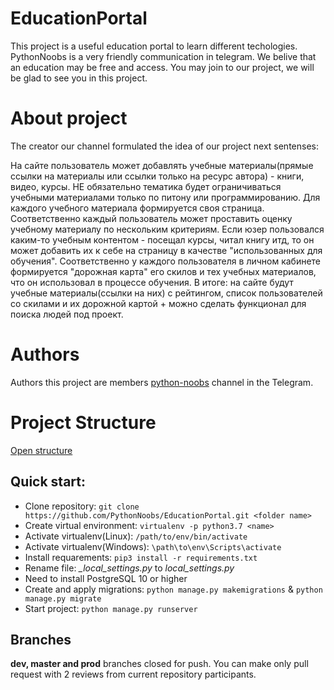 # EducationPortal
This project is a useful education portal to learn different techologies. PythonNoobs is a very friendly communication in telegram. We belive that an education may be free and access. You may join to our project, we will be glad to see you in this project.

# About project
The creator our channel formulated the idea of our project next sentenses:

На сайте пользователь может добавлять учебные материалы(прямые ссылки на материалы или ссылки только на ресурс автора) - книги, видео, курсы. НЕ обязательно тематика будет ограничиваться учебными материалами только по питону или программированию. Для каждого учебного материала формируется своя страница. Соответственно каждый пользователь может проставить оценку учебному материалу по нескольким критериям. Если юзер пользовался каким-то учебным контентом - посещал курсы, читал книгу итд, то он может добавить их к себе на страницу в качестве "использованных для обучения". Соответственно у каждого пользователя в личном кабинете формируется "дорожная карта" его скилов и тех учебных материалов, что он использовал в процессе обучения. В итоге: на сайте будут учебные материалы(ссылки на них) с  рейтингом, список пользователей со скилами и их дорожной картой + можно сделать функционал для поиска людей под проект.


# Authors
Authors this project are members [python-noobs](https://telegram.im/info/python_noobs?lang=ru) channel in the Telegram.

# Project Structure
[Open structure](https://github.com/PythonNoobs/EducationPortal/blob/dev/Basic%20project%20structure.pdf)

## Quick start: 
* Clone repository:
`git clone https://github.com/PythonNoobs/EducationPortal.git <folder name>`
* Create virtual environment: `virtualenv -p python3.7 <name>`
* Activate virtualenv(Linux): `/path/to/env/bin/activate`
* Activate virtualenv(Windows): `\path\to\env\Scripts\activate`
* Install requarements: `pip3 install -r requirements.txt`
* Rename file: *_local_settings.py* to *local_settings.py*
* Need to install PostgreSQL 10 or higher
* Create and apply migrations: `python manage.py makemigrations` & `python manage.py migrate`
* Start project: `python manage.py runserver`

## Branches
**dev, master and prod** branches closed for push. You can make only pull request with 2 reviews from current repository participants.



